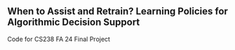 ## When to Assist and Retrain? Learning Policies for Algorithmic Decision Support
Code for CS238 FA 24 Final Project
